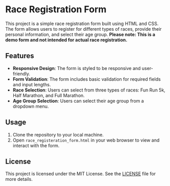 # Race Registration Form

This project is a simple race registration form built using HTML and CSS. The form allows users to register for different types of races, provide their personal information, and select their age group.
**Please note: This is a demo form and not intended for actual race registration.**

## Features

- **Responsive Design**: The form is styled to be responsive and user-friendly.
- **Form Validation**: The form includes basic validation for required fields and input lengths.
- **Race Selection**: Users can select from three types of races: Fun Run 5k, Half Marathon, and Full Marathon.
- **Age Group Selection**: Users can select their age group from a dropdown menu.

## Usage

1. Clone the repository to your local machine.
2. Open `race_registeration_form.html` in your web browser to view and interact with the form.

## License

This project is licensed under the MIT License. See the [LICENSE](LICENSE) file for more details.